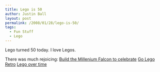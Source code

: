 ```yaml
---
title: Lego is 50
author: Justin Ball
layout: post
permalink: /2008/01/28/lego-is-50/
tags:
  - Fun Stuff
  - Lego
---
```


Lego turned 50 today. I love Legos.

There was much rejoicing:
[Build the Millenium Falcon to celebrate][1]
[Go Lego Retro][2]
[Lego over time][3]

 [1]: http://www.boingboing.net/2008/01/28/bbtv-50-years-of-leg.html
 [2]: http://www.news.com/2300-1041_3-6228039-1.html?part=rss&tag=6228039&subj=news
 [3]: http://gizmodo.com/349509/lego-brick-timeline-50-years-of-building-frenzy-and-curiosities